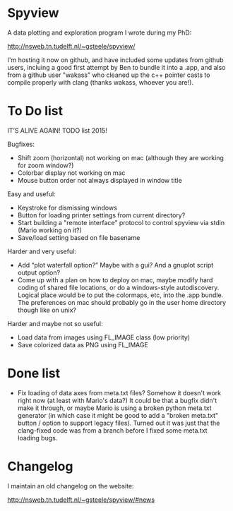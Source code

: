# Spyview

A data plotting and exploration program I wrote during my PhD: 

http://nsweb.tn.tudelft.nl/~gsteele/spyview/

I'm hosting it now on github, and have included some updates from github users, incluing a good first attempt by Ben to bundle it into a .app, and also from a github user "wakass" who cleaned up the c++ pointer casts to compile properly with clang (thanks wakass, whoever you are!).

# To Do list

IT’S ALIVE AGAIN! TODO list 2015!

Bugfixes:

- Shift zoom (horizontal) not working on mac (although they are working for zoom window?)
- Colorbar display not working on mac
- Mouse button order not always displayed in window title

Easy and useful:

- Keystroke for dismissing windows
- Button for loading printer settings from current directory?
- Start building a "remote interface" protocol to control spyview via stdin (Mario working on it?)
- Save/load setting based on file basename

Harder and very useful:

- Add “plot waterfall option?” Maybe with a gui? And a gnuplot script output option?
- Come up with a plan on how to deploy on mac, maybe modify hard coding of shared file locations, or do a windows-style autodiscovery. Logical place would be to put the colormaps, etc, into the .app bundle. The preferences on mac should probably go in the user home directory though like on unix? 

Harder and maybe not so useful:

- Load data from images using FL_IMAGE class (low priority)
- Save colorized data as PNG using FL_IMAGE

# Done list

- Fix loading of data axes from meta.txt files? Somehow it doesn't work right now (at least with Mario's data?) It could be that a bugfix didn't make it through, or maybe Mario is using a broken python meta.txt generator (in which case it might be good to add a "broken meta.txt" button / option to support legacy files). Turned out it was just that the clang-fixed code was from a branch before I fixed some meta.txt loading bugs.

# Changelog

I maintain an old changelog on the website:

http://nsweb.tn.tudelft.nl/~gsteele/spyview/#news


